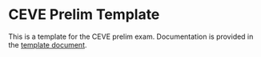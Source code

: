 # CEVE Prelim Template

This is a template for the CEVE prelim exam.
Documentation is provided in the [template document](./report.pdf).
